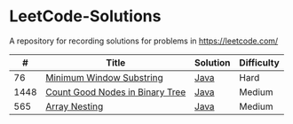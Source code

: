 # LeetCode-Solutions
A repository for recording solutions for problems in https://leetcode.com/




| # | Title | Solution | Difficulty |
|---| ----- | -------- | ---------- |
|76|[Minimum Window Substring](https://leetcode.com/problems/minimum-window-substring/) | [Java](./MinimumWindowSubstring.java)|Hard|
|1448|[Count Good Nodes in Binary Tree](https://leetcode.com/problems/count-good-nodes-in-binary-tree) | [Java](./CountGoodNodesInBinaryTree.java)|Medium|
|565|[Array Nesting](https://leetcode.com/problems/array-nesting/) | [Java](./ArrayNesting.java)|Medium|

